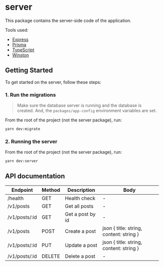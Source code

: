 # server

This package contains the server-side code of the application.

Tools used:

* [Express](https://expressjs.com/)
* [Prisma](https://www.prisma.io/)
* [TypeScript](https://www.typescriptlang.org/)
* [Winston](https://github.com/winstonjs/winston)

## Getting Started

To get started on the server, follow these steps:

### 1. Run the migrations

> Make sure the database server is running and the database is created.
> And, the `packages/app-config` environment variables are set.

From the root of the project (not the server package), run:

```bash
yarn dev:migrate
```

### 2. Running the server

From the root of the project (not the server package), run:

```bash
yarn dev:server
```

## API documentation

| Endpoint      | Method | Description      | Body                                    |
| ------------- | ------ | ---------------- | --------------------------------------- |
| /health       | GET    | Health check     | -                                       |
| /v1/posts     | GET    | Get all posts    | -                                       |
| /v1/posts/:id | GET    | Get a post by id | -                                       |
| /v1/posts     | POST   | Create a post    | json { title: string, content: string } |
| /v1/posts/:id | PUT    | Update a post    | json { title: string, content: string } |
| /v1/posts/:id | DELETE | Delete a post    | -                                       |
